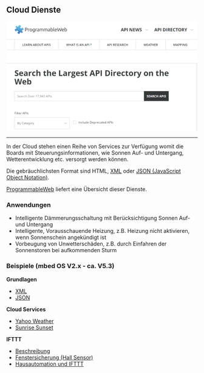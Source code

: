 ## Cloud Dienste

![](../images/CloudServices.png)

- - -


In der Cloud stehen einen Reihe von Services zur Verfügung womit die Boards mit Steuerungsinformationen, wie Sonnen Auf- und Untergang, Wetterentwicklung etc. versorgt werden können.

Die gebräuchlichsten Format sind HTML, [XML](http://de.wikipedia.org/wiki/Extensible_Markup_Language) oder [JSON (JavaScript Object Notation)](http://de.wikipedia.org/wiki/JavaScript_Object_Notation).

[ProgrammableWeb](http://www.programmableweb.com/apis/directory) liefert eine Übersicht dieser Dienste.

### Anwendungen 

*   Intelligente Dämmerungsschaltung mit Berücksichtigung Sonnen Auf- und Untergang
*   Intelligente, Vorausschauende Heizung, z.B. Heizung nicht aktivieren, wenn Sonnenschein angekündigt ist
*   Vorbeugung von Unwetterschäden, z.B. durch Einfahren der Sonnenstoren bei aufkommenden Sturm

### Beispiele (mbed OS V2.x - ca. V5.3)

**Grundlagen**

* [XML](XMLParser/) 
* [JSON](JSONParser/)

**Cloud Services**

* [Yahoo Weather](YahooWeather/) 
* [Sunrise Sunset](SunriseSunset/)

**IFTTT**

* [Beschreibung](HallSensorAlarm/README.md)
* [Fenstersicherung (Hall Sensor)](HallSensorAlarm/)
* [Hausautomation und IFTTT](HouseAutomation/)

